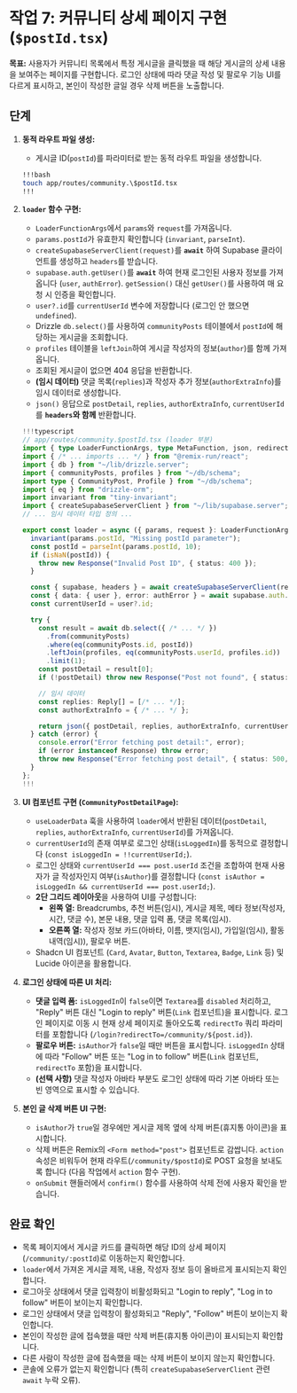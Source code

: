 # 작업 7: 커뮤니티 상세 페이지 구현 (`$postId.tsx`)

**목표:** 사용자가 커뮤니티 목록에서 특정 게시글을 클릭했을 때 해당 게시글의 상세 내용을 보여주는 페이지를 구현합니다. 로그인 상태에 따라 댓글 작성 및 팔로우 기능 UI를 다르게 표시하고, 본인이 작성한 글일 경우 삭제 버튼을 노출합니다.

## 단계

1.  **동적 라우트 파일 생성:**
    *   게시글 ID(`postId`)를 파라미터로 받는 동적 라우트 파일을 생성합니다.

    ```bash
    !!!bash
    touch app/routes/community.\$postId.tsx
    !!!
    ```

2.  **`loader` 함수 구현:**
    *   `LoaderFunctionArgs`에서 `params`와 `request`를 가져옵니다.
    *   `params.postId`가 유효한지 확인합니다 (`invariant`, `parseInt`).
    *   `createSupabaseServerClient(request)`를 **`await`** 하여 Supabase 클라이언트를 생성하고 `headers`를 받습니다.
    *   `supabase.auth.getUser()`를 **`await`** 하여 현재 로그인된 사용자 정보를 가져옵니다 (`user`, `authError`). `getSession()` 대신 `getUser()`를 사용하여 매 요청 시 인증을 확인합니다.
    *   `user?.id`를 `currentUserId` 변수에 저장합니다 (로그인 안 했으면 `undefined`).
    *   Drizzle `db.select()`를 사용하여 `communityPosts` 테이블에서 `postId`에 해당하는 게시글을 조회합니다.
    *   `profiles` 테이블을 `leftJoin`하여 게시글 작성자의 정보(`author`)를 함께 가져옵니다.
    *   조회된 게시글이 없으면 404 응답을 반환합니다.
    *   **(임시 데이터)** 댓글 목록(`replies`)과 작성자 추가 정보(`authorExtraInfo`)를 임시 데이터로 생성합니다.
    *   `json()` 응답으로 `postDetail`, `replies`, `authorExtraInfo`, `currentUserId`를 **`headers`와 함께** 반환합니다.

    ```typescript
    !!!typescript
    // app/routes/community.$postId.tsx (loader 부분)
    import { type LoaderFunctionArgs, type MetaFunction, json, redirect } from "@remix-run/node";
    import { /* ... imports ... */ } from "@remix-run/react";
    import { db } from "~/lib/drizzle.server";
    import { communityPosts, profiles } from "~/db/schema";
    import type { CommunityPost, Profile } from "~/db/schema";
    import { eq } from "drizzle-orm";
    import invariant from "tiny-invariant";
    import { createSupabaseServerClient } from "~/lib/supabase.server";
    // ... 임시 데이터 타입 정의 ...

    export const loader = async ({ params, request }: LoaderFunctionArgs) => {
      invariant(params.postId, "Missing postId parameter");
      const postId = parseInt(params.postId, 10);
      if (isNaN(postId)) {
        throw new Response("Invalid Post ID", { status: 400 });
      }

      const { supabase, headers } = await createSupabaseServerClient(request);
      const { data: { user }, error: authError } = await supabase.auth.getUser();
      const currentUserId = user?.id;

      try {
        const result = await db.select({ /* ... */ })
          .from(communityPosts)
          .where(eq(communityPosts.id, postId))
          .leftJoin(profiles, eq(communityPosts.userId, profiles.id))
          .limit(1);
        const postDetail = result[0];
        if (!postDetail) throw new Response("Post not found", { status: 404 });

        // 임시 데이터
        const replies: Reply[] = [/* ... */];
        const authorExtraInfo = { /* ... */ };

        return json({ postDetail, replies, authorExtraInfo, currentUserId }, { headers });
      } catch (error) {
        console.error("Error fetching post detail:", error);
        if (error instanceof Response) throw error;
        throw new Response("Error fetching post detail", { status: 500, headers });
      }
    };
    !!!
    ```

3.  **UI 컴포넌트 구현 (`CommunityPostDetailPage`):**
    *   `useLoaderData` 훅을 사용하여 `loader`에서 반환된 데이터(`postDetail`, `replies`, `authorExtraInfo`, `currentUserId`)를 가져옵니다.
    *   `currentUserId`의 존재 여부로 로그인 상태(`isLoggedIn`)를 동적으로 결정합니다 (`const isLoggedIn = !!currentUserId;`).
    *   로그인 상태와 `currentUserId === post.userId` 조건을 조합하여 현재 사용자가 글 작성자인지 여부(`isAuthor`)를 결정합니다 (`const isAuthor = isLoggedIn && currentUserId === post.userId;`).
    *   **2단 그리드 레이아웃**을 사용하여 UI를 구성합니다:
        *   **왼쪽 열:** Breadcrumbs, 추천 버튼(임시), 게시글 제목, 메타 정보(작성자, 시간, 댓글 수), 본문 내용, 댓글 입력 폼, 댓글 목록(임시).
        *   **오른쪽 열:** 작성자 정보 카드(아바타, 이름, 뱃지(임시), 가입일(임시), 활동 내역(임시)), 팔로우 버튼.
    *   Shadcn UI 컴포넌트 (`Card`, `Avatar`, `Button`, `Textarea`, `Badge`, `Link` 등) 및 Lucide 아이콘을 활용합니다.

4.  **로그인 상태에 따른 UI 처리:**
    *   **댓글 입력 폼:** `isLoggedIn`이 `false`이면 `Textarea`를 `disabled` 처리하고, "Reply" 버튼 대신 "Login to reply" 버튼(`Link` 컴포넌트)을 표시합니다. 로그인 페이지로 이동 시 현재 상세 페이지로 돌아오도록 `redirectTo` 쿼리 파라미터를 포함합니다 (`/login?redirectTo=/community/${post.id}`).
    *   **팔로우 버튼:** `isAuthor`가 `false`일 때만 버튼을 표시합니다. `isLoggedIn` 상태에 따라 "Follow" 버튼 또는 "Log in to follow" 버튼(`Link` 컴포넌트, `redirectTo` 포함)을 표시합니다.
    *   **(선택 사항)** 댓글 작성자 아바타 부분도 로그인 상태에 따라 기본 아바타 또는 빈 영역으로 표시할 수 있습니다.

5.  **본인 글 삭제 버튼 UI 구현:**
    *   `isAuthor`가 `true`일 경우에만 게시글 제목 옆에 삭제 버튼(휴지통 아이콘)을 표시합니다.
    *   삭제 버튼은 Remix의 `<Form method="post">` 컴포넌트로 감쌉니다. `action` 속성은 비워두어 현재 라우트(`/community/$postId`)로 POST 요청을 보내도록 합니다 (다음 작업에서 `action` 함수 구현).
    *   `onSubmit` 핸들러에서 `confirm()` 함수를 사용하여 삭제 전에 사용자 확인을 받습니다.

## 완료 확인

*   목록 페이지에서 게시글 카드를 클릭하면 해당 ID의 상세 페이지(`/community/:postId`)로 이동하는지 확인합니다.
*   `loader`에서 가져온 게시글 제목, 내용, 작성자 정보 등이 올바르게 표시되는지 확인합니다.
*   로그아웃 상태에서 댓글 입력창이 비활성화되고 "Login to reply", "Log in to follow" 버튼이 보이는지 확인합니다.
*   로그인 상태에서 댓글 입력창이 활성화되고 "Reply", "Follow" 버튼이 보이는지 확인합니다.
*   본인이 작성한 글에 접속했을 때만 삭제 버튼(휴지통 아이콘)이 표시되는지 확인합니다.
*   다른 사람이 작성한 글에 접속했을 때는 삭제 버튼이 보이지 않는지 확인합니다.
*   콘솔에 오류가 없는지 확인합니다 (특히 `createSupabaseServerClient` 관련 `await` 누락 오류). 